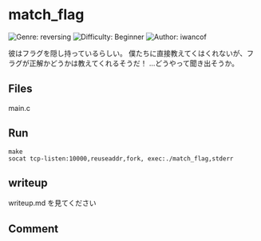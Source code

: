 # match_flag
![Genre: reversing](https://img.shields.io/badge/genre-reversing-brightgreen?style=for-the-badge)
![Difficulty: Beginner](https://img.shields.io/badge/difficulty-Beginner-blue?style=for-the-badge)
![Author: iwancof](https://img.shields.io/badge/author-iwancof-lightgrey?style=for-the-badge)

彼はフラグを隠し持っているらしい。
僕たちに直接教えてくはくれないが、フラグが正解かどうかは教えてくれるそうだ！
...どうやって聞き出そうか。

## Files
main.c

## Run
```
make
socat tcp-listen:10000,reuseaddr,fork, exec:./match_flag,stderr
```
## writeup
writeup.md を見てください

## Comment
